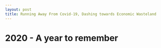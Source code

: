 ```yaml
---
layout: post
title: Running Away From Covid-19, Dashing towards Economic Wasteland
---
```


# 2020 - A year to remember
